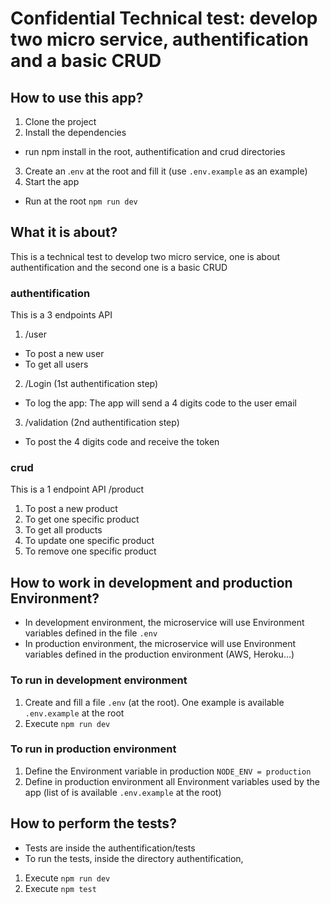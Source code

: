 # Confidential Technical test: develop two micro service, authentification and a basic CRUD

## How to use this app?
1. Clone the project
2. Install the dependencies
* run npm install in the root, authentification and crud directories
3. Create an .`env` at the root and fill it (use `.env.example` as an example)
4. Start the app
* Run at the root `npm run dev`

## What it is about?
This is a technical test to develop two micro service, one is about authentification and the second one is a basic CRUD

### authentification
This is a 3 endpoints API
1. /user
* To post a new user
* To get all users
2. /Login (1st authentification step)
* To log the app: The app will send a 4 digits code to the user email
3. /validation (2nd authentification step)
* To post the 4 digits code and receive the token

### crud
This is a 1 endpoint API /product
1. To post a new product
2. To get one specific product
3. To get all products
4. To update one specific product
5. To remove one specific product

## How to work in development and production Environment?
- In development environment, the microservice will use Environment variables defined in the file `.env`
- In production environment, the microservice will use Environment variables defined in the production environment (AWS, Heroku…)

### To run in development environment
1. Create and fill a file `.env` (at the root). One example is available `.env.example` at the root
2. Execute `npm run dev`   

### To run in production environment
1. Define the Environment variable in production `NODE_ENV = production`
2. Define in production environment all Environment variables used by the app (list of is available `.env.example` at the root)

## How to perform the tests?
* Tests are inside the authentification/tests
* To run the tests, inside the directory authentification, 
1. Execute `npm run dev`
2. Execute `npm test`
